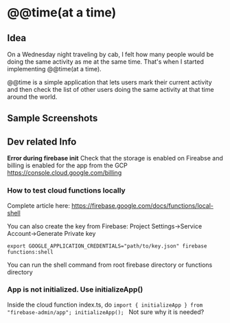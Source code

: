 # @@time(at a time)

## Idea

On a Wednesday night traveling by cab, I felt how many people would be doing the same activity as me at the same time. That's when I started implementing @@time(at a time).

@@time is a simple application that lets users mark their current activity and then check the list of other users doing the same activity at that time around the world.

## Sample Screenshots

## Dev related Info

**Error during firebase init**
Check that the storage is enabled on Fireabse and billing is enabled for the app from the GCP
https://console.cloud.google.com/billing

### How to test cloud functions locally

Complete article here: https://firebase.google.com/docs/functions/local-shell

You can also create the key from Firebase: Project Settings->Service Account->Generate Private key

`export GOOGLE_APPLICATION_CREDENTIALS="path/to/key.json"
firebase functions:shell`

You can run the shell command from root firebase directory or functions directory

### App is not initialized. Use initializeApp()

Inside the cloud function index.ts, do
`import { initializeApp } from "firebase-admin/app";
initializeApp();
`
Not sure why it is needed?
